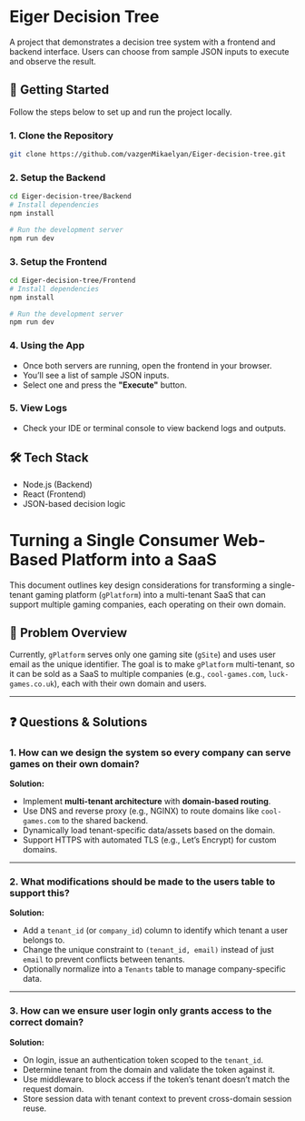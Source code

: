 # Eiger Decision Tree

A project that demonstrates a decision tree system with a frontend and backend interface. Users can choose from sample JSON inputs to execute and observe the result.

## 🚀 Getting Started

Follow the steps below to set up and run the project locally.

### 1. Clone the Repository

```bash
git clone https://github.com/vazgenMikaelyan/Eiger-decision-tree.git
```

### 2. Setup the Backend

```bash
cd Eiger-decision-tree/Backend
# Install dependencies
npm install

# Run the development server
npm run dev
```

### 3. Setup the Frontend

```bash
cd Eiger-decision-tree/Frontend
# Install dependencies
npm install

# Run the development server
npm run dev
```

### 4. Using the App

- Once both servers are running, open the frontend in your browser.
- You’ll see a list of sample JSON inputs.
- Select one and press the **"Execute"** button.

### 5. View Logs

- Check your IDE or terminal console to view backend logs and outputs.

## 🛠 Tech Stack

- Node.js (Backend)
- React (Frontend)
- JSON-based decision logic


# Turning a Single Consumer Web-Based Platform into a SaaS

This document outlines key design considerations for transforming a single-tenant gaming platform (`gPlatform`) into a multi-tenant SaaS that can support multiple gaming companies, each operating on their own domain.

## 🧩 Problem Overview

Currently, `gPlatform` serves only one gaming site (`gSite`) and uses user email as the unique identifier. The goal is to make `gPlatform` multi-tenant, so it can be sold as a SaaS to multiple companies (e.g., `cool-games.com`, `luck-games.co.uk`), each with their own domain and users.

---

## ❓ Questions & Solutions

### 1. How can we design the system so every company can serve games on their own domain?

**Solution:**
- Implement **multi-tenant architecture** with **domain-based routing**.
- Use DNS and reverse proxy (e.g., NGINX) to route domains like `cool-games.com` to the shared backend.
- Dynamically load tenant-specific data/assets based on the domain.
- Support HTTPS with automated TLS (e.g., Let’s Encrypt) for custom domains.

---

### 2. What modifications should be made to the users table to support this?

**Solution:**
- Add a `tenant_id` (or `company_id`) column to identify which tenant a user belongs to.
- Change the unique constraint to `(tenant_id, email)` instead of just `email` to prevent conflicts between tenants.
- Optionally normalize into a `Tenants` table to manage company-specific data.

---

### 3. How can we ensure user login only grants access to the correct domain?

**Solution:**
- On login, issue an authentication token scoped to the `tenant_id`.
- Determine tenant from the domain and validate the token against it.
- Use middleware to block access if the token’s tenant doesn’t match the request domain.
- Store session data with tenant context to prevent cross-domain session reuse.

